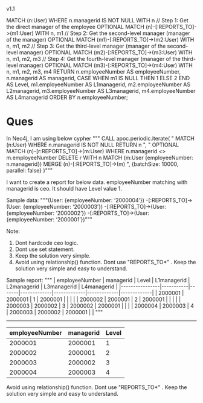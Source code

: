 v1.1

MATCH (n:User)
WHERE n.managerid IS NOT NULL
WITH n
// Step 1: Get the direct manager of the employee
OPTIONAL MATCH (n)-[:REPORTS_TO]->(m1:User)
WITH n, m1
// Step 2: Get the second-level manager (manager of the manager)
OPTIONAL MATCH (m1)-[:REPORTS_TO]->(m2:User)
WITH n, m1, m2
// Step 3: Get the third-level manager (manager of the second-level manager)
OPTIONAL MATCH (m2)-[:REPORTS_TO]->(m3:User)
WITH n, m1, m2, m3
// Step 4: Get the fourth-level manager (manager of the third-level manager)
OPTIONAL MATCH (m3)-[:REPORTS_TO]->(m4:User)
WITH n, m1, m2, m3, m4
RETURN 
  n.employeeNumber AS employeeNumber,
  n.managerid AS managerid,
  CASE WHEN m1 IS NULL THEN 1 ELSE 2 END AS Level, 
  m1.employeeNumber AS L1managerid,
  m2.employeeNumber AS L2managerid,
  m3.employeeNumber AS L3managerid,
  m4.employeeNumber AS L4managerid
ORDER BY n.employeeNumber;



# Ques

In Neo4j, I am using below cypher """
    CALL apoc.periodic.iterate(
      "
        MATCH (n:User)
        WHERE n.managerid IS NOT NULL
        RETURN n
      ",
      "
        OPTIONAL MATCH (n)-[r:REPORTS_TO]->(m:User)
        WHERE n.managerid <> m.employeeNumber
        DELETE r
        WITH n
        MATCH (m:User {employeeNumber: n.managerid})
        MERGE (n)-[:REPORTS_TO]->(m)
      ",
      {batchSize: 10000, parallel: false}
    )"""

I want to create a report for below data. employeeNumber matching with managerid is ceo. It should have Level value 1.

Sample data:
"""(User: {employeeNumber: ‘2000004’}) -[:REPORTS_TO]->(User: {employeeNumber: ‘2000003’}) -[:REPORTS_TO]->(User: {employeeNumber: ‘2000002’}) -[:REPORTS_TO]->(User: {employeeNumber: ‘2000001’})"""

Note: 
1. Dont hardcode ceo logic.
2. Dont use set statement.
3. Keep the solution very simple.
4. Avoid using relationship() function. Dont use "REPORTS_TO*" . Keep the solution very simple and easy to understand.

Sample report:
"""
| employeeNumber | managerid | Level | L1managerid | L2managerid | L3managerid | L4managerid |
|----------------|-----------|-------|-------------|-------------|-------------|-------------|
| 2000001        | 2000001   | 1     | 2000001     |             |             |             |
| 2000002        | 2000001   | 2     | 2000001     |             |             |             |
| 2000003        | 2000002   | 3     | 2000002     | 2000001     |             |             |
| 2000004        | 2000003   | 4     | 2000003     | 2000002     | 2000001     |             |
"""


---

| employeeNumber | managerid | Level |
|----------------|-----------|-------|
| 2000001        | 2000001   | 1     |
| 2000002        | 2000001   | 2     |
| 2000003        | 2000002   | 3     |
| 2000004        | 2000003   | 4     |

Avoid using relationship() function. Dont use "REPORTS_TO*" . Keep the solution very simple and easy to understand.